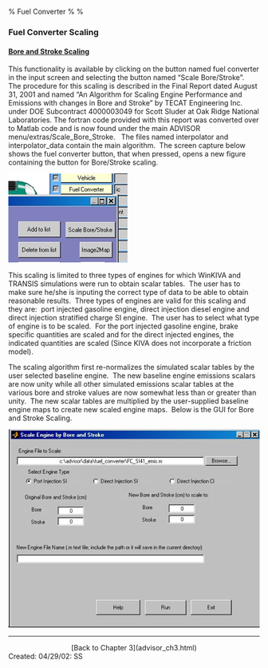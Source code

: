 % Fuel Converter
% 
% 

### Fuel Converter Scaling 

#### <u>Bore and Stroke Scaling</u>

This functionality is available by clicking on the button named fuel
converter in the input screen and selecting the button named “Scale
Bore/Stroke”.  The procedure for this scaling is described in the Final
Report dated August 31, 2001 and named “An Algorithm for Scaling Engine
Performance and Emissions with changes in Bore and Stroke” by TECAT
Engineering Inc. under DOE Subcontract 4000003049 for Scott Sluder at
Oak Ridge National Laboratories. The fortran code provided with this
report was converted over to Matlab code and is now found under the main
ADVISOR menu/extras/Scale\_Bore\_Stroke.   The files named interpolator
and interpolator\_data contain the main algorithm.  The screen capture
below shows the fuel converter button, that when pressed, opens a new
figure containing the button for Bore/Stroke scaling.

![](bore_stroke1.jpg)

This scaling is limited to three types of engines for which WinKIVA and
TRANSIS simulations were run to obtain scalar tables.  The user has to
make sure he/she is inputing the correct type of data to be able to
obtain reasonable results.  Three types of engines are valid for this
scaling and they are:  port injected gasoline engine, direct injection
diesel engine and direct injection stratified charge SI engine.  The
user has to select what type of engine is to be scaled.  For the port
injected gasoline engine, brake specific quantities are scaled and for
the direct injected engines, the indicated quantities are scaled (Since
KIVA does not incorporate a friction model).

The scaling algorithm first re-normalizes the simulated scalar tables by
the user selected baseline engine.  The new baseline engine emissions
scalars are now unity while all other simulated emissions scalar tables
at the various bore and stroke values are now somewhat less than or
greater than unity.  The new scalar tables are multiplied by the
user-supplied baseline engine maps to create new scaled engine maps. 
Below is the GUI for Bore and Stroke Scaling.

![](bore_stroke2.jpg)

* * * * *

<center>
[Back to Chapter 3](advisor_ch3.html)

</center>
Created: 04/29/02: SS
